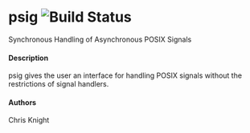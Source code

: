 # psig ![Build Status](https://travis-ci.org/cpppractitioners/psig.svg?branch=master)
Synchronous Handling of Asynchronous POSIX Signals

#### Description
psig gives the user an interface for handling POSIX signals without the restrictions of signal handlers.

#### Authors
Chris Knight
